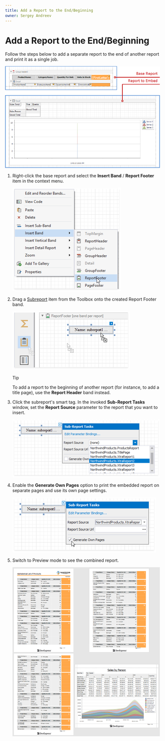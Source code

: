 ```yaml
---
title: Add a Report to the End/Beginning
owner: Sergey Andreev
---
```


# Add a Report to the End/Beginning

Follow the steps below to add a separate report to the end of another report and print it as a single job.

![xtrareports-merge-endreport-layouts](../../../../images/eurd-merge-endreport-layouts.png)

1. Right-click the base report and select the **Insert Band** / **Report Footer** item in the context menu.

	![toolbox-drop-report-control-label](../../../../images/eurd-merge-add-report-footer.png)

1. Drag a [Subreport](../use-report-elements/use-basic-report-controls/subreport.md) item from the Toolbox onto the created Report Footer band.

	![toolbox-drop-report-control-label](../../../../images/eurd-merge-add-subreport-2.png)

    > [!Tip]
    > To add a report to the beginning of another report (for instance, to add a title page), use the **Report Header** band instead.

1. Click the subreport's smart tag. In the invoked **Sub-Report Tasks** window, set the **Report Source** parameter to the report that you want to insert.

    ![xtrareports-add-subreport](../../../../images/eurd-merge-configure-subreport-2.png)

1. Enable the **Generate Own Pages** option to print the embedded report on separate pages and use its own page settings.

    ![xtrareports-subreport-enable-generateownpages](../../../../images/eurd-merge-enable-generateownpages-2.png)

1. Switch to Preview mode to see the combined report.

    ![title-report-page-result](../../../../images/eurd-merge-endreport-result.png)
